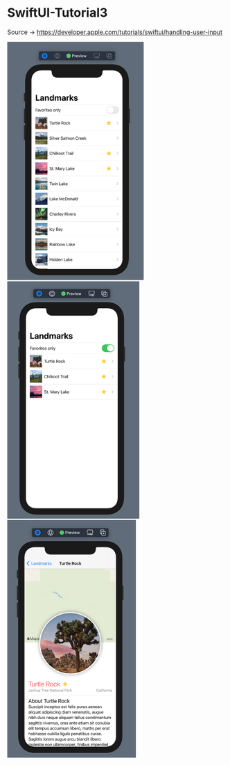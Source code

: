 # SwiftUI-Tutorial3
Source -> https://developer.apple.com/tutorials/swiftui/handling-user-input

<p float="left">
  <img src="https://github.com/harunozdemir/SwiftUI-Tutorials/blob/main/Tutorial3/Landmarks/Images/all.png" width="315">
  <img src="https://github.com/harunozdemir/SwiftUI-Tutorials/blob/main/Tutorial3/Landmarks/Images/favorites_only.png" width="305">
  <img src="https://github.com/harunozdemir/SwiftUI-Tutorials/blob/main/Tutorial3/Landmarks/Images/detail.png" width="297">
</p>
